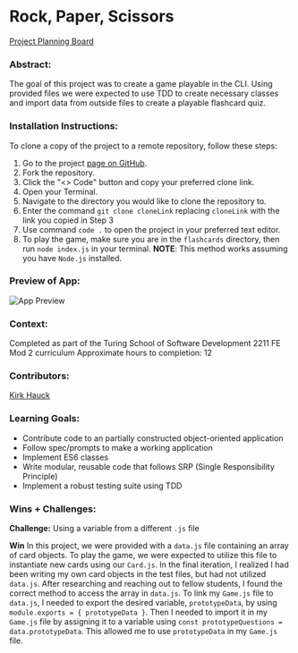 # Rock, Paper, Scissors
[Project Planning Board](https://trello.com/b/Qg9XFbRk/mod-2-flashcards-project)

### Abstract:

The goal of this project was to create a game playable in the CLI. Using provided files we were expected to use TDD to create necessary classes and import data from outside files to create a playable flashcard quiz.

### Installation Instructions:

To clone a copy of the project to a remote repository, follow these steps:

1. Go to the project [page on GitHub](https://github.com/kirkhauck/flashcards).
1. Fork the repository.
1. Click the "<> Code" button and copy your preferred clone link.
1. Open your Terminal.
1. Navigate to the directory you would like to clone the repository to.
1. Enter the command `git clone cloneLink` replacing `cloneLink` with the link you copied in Step 3
1. Use command `code .` to open the project in your preferred text editor.
1. To play the game, make sure you are in the `flashcards` directory, then run `node index.js` in your terminal. **NOTE**: This method works assuming you have `Node.js` installed.

### Preview of App:

![App Preview](https://media3.giphy.com/media/CXa6nb6Cdd0jC61JKp/giphy.gif?cid=790b76111a6500f39d3760a8ff32cf87d3bc03a5c0a2345a&rid=giphy.gif&ct=g)

### Context:

Completed as part of the Turing School of Software Development 2211 FE Mod 2 curriculum
Approximate hours to completion: 12

### Contributors:

[Kirk Hauck](https://github.com/kirkhauck)

### Learning Goals:

- Contribute code to an partially constructed object-oriented application
- Follow spec/prompts to make a working application
- Implement ES6 classes
- Write modular, reusable code that follows SRP (Single Responsibility Principle)
- Implement a robust testing suite using TDD

### Wins + Challenges:

**Challenge:**
Using a variable from a different `.js` file

**Win**
In this project, we were provided with a `data.js` file containing an array of card objects. To play the game, we were expected to utilize this file to instantiate new cards using our `Card.js`. In the final iteration, I realized I had been writing my own card objects in the test files, but had not utilized `data.js`. After researching and reaching out to fellow students, I found the correct method to access the array in `data.js`. To link my `Game.js` file to `data.js`, I needed to export the desired variable, `prototypeData`, by using `module.exports = { prototypeData }`. Then I needed to import it in my `Game.js` file by assigning it to a variable using `const prototypeQuestions = data.prototypeData`. This allowed me to use `prototypeData` in my `Game.js` file.